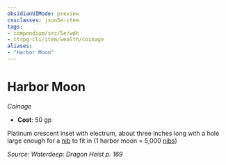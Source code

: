 ```yaml
---
obsidianUIMode: preview
cssclasses: json5e-item
tags:
- compendium/src/5e/wdh
- ttrpg-cli/item/wealth/coinage
aliases: 
- "Harbor Moon"
---
```

# Harbor Moon
*Coinage*  

- **Cost**: 50 gp

Platinum crescent inset with electrum, about three inches long with a hole large enough for a [nib](/3-Mechanics/CLI/items/nib-wdh.md) to fit in (1 harbor moon = 5,000 [nibs](/3-Mechanics/CLI/items/nib-wdh.md))

*Source: Waterdeep: Dragon Heist p. 169*
